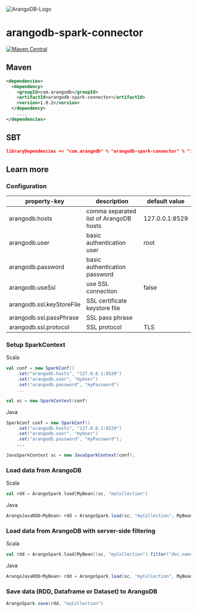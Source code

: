 ![ArangoDB-Logo](https://docs.arangodb.com/assets/arangodb_logo_2016_inverted.png)

# arangodb-spark-connector

[![Maven Central](https://maven-badges.herokuapp.com/maven-central/com.arangodb/arangodb-spark-connector/badge.svg)](https://maven-badges.herokuapp.com/maven-central/com.arangodb/arangodb-spark-connector)

## Maven

```XML
<dependencies>
  <dependency>
    <groupId>com.arangodb</groupId>
    <artifactId>arangodb-spark-connector</artifactId>
    <version>1.0.2</version>
  </dependency>
	....
</dependencies>
```

## SBT

```Json
libraryDependencies += "com.arangodb" % "arangodb-spark-connector" % "1.0.2"
```

## Learn more

### Configuration

| property-key              | description                            | default value  |
|---------------------------|----------------------------------------|----------------|
| arangodb.hosts            | comma separated list of ArangoDB hosts | 127.0.0.1:8529 |
| arangodb.user             | basic authentication user              | root           |
| arangodb.password         | basic authentication password          |                |
| arangodb.useSsl           | use SSL connection                     | false          |
| arangodb.ssl.keyStoreFile | SSL certificate keystore file          |                |
| arangodb.ssl.passPhrase   | SSL pass phrase                        |                |
| arangodb.ssl.protocol     | SSL protocol                           | TLS            |

### Setup SparkContext
Scala
```Scala
val conf = new SparkConf()
    .set("arangodb.hosts", "127.0.0.1:8529")
    .set("arangodb.user", "myUser")
    .set("arangodb.password", "myPassword")
    ...

val sc = new SparkContext(conf)
```
Java
```Java
SparkConf conf = new SparkConf()
    .set("arangodb.hosts", "127.0.0.1:8529")
    .set("arangodb.user", "myUser")
    .set("arangodb.password", "myPassword");
    ...

JavaSparkContext sc = new JavaSparkContext(conf);
```

### Load data from ArangoDB
Scala
```Scala
val rdd = ArangoSpark.load[MyBean](sc, "myCollection")

```
Java
```Java
ArangoJavaRDD<MyBean> rdd = ArangoSpark.load(sc, "myCollection", MyBean.class);

```

### Load data from ArangoDB with server-side filtering
Scala
```Scala
val rdd = ArangoSpark.load[MyBean](sc, "myCollection").filter("doc.name == 'John'")

```
Java
```Java
ArangoJavaRDD<MyBean> rdd = ArangoSpark.load(sc, "myCollection", MyBean.class).filter("doc.name == 'John'");

```

### Save data (RDD, Dataframe or Dataset) to ArangoDB
```Scala
ArangoSpark.save(rdd, "myCollection")

```
